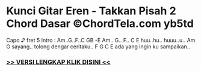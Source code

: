 
 # Kunci Gitar Eren - Takkan Pisah 2 Chord Dasar ©ChordTela.com yb5td


Capo ♪ fret 5 Intro : Am..G..F..C GB -E Am.. G.. F.. C E huu..hu.. huuu..u.. Am G sayang.. tolong dengar ceritaku.. F G C E ada yang ingin ku sampaikan..

###  <a href="https://shortlighzx.web.app?sq=Kunci Gitar Eren - Takkan Pisah 2 Chord Dasar ©ChordTela.com"> >> VERSI LENGKAP KLIK DISINI << </a>
